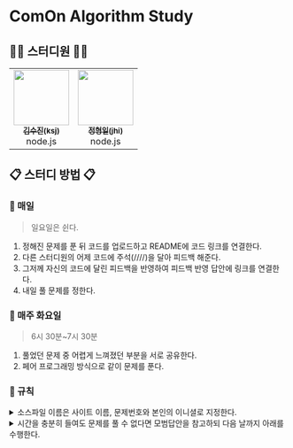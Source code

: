 # ComOn Algorithm Study

## 👨‍💻 스터디원 👩‍💻

<table>
  <tr>
    <td align="center"><a href="https://github.com/pocachp"><img src="https://avatars.githubusercontent.com/u/72328788?v=4" width="100px;" alt=""/><br /><sub><b>김수진(ksj)</b></sub></a><br/>node.js</td>
    <td align="center"><a href="https://github.com/https://github.com/ailraon"><img src="https://avatars.githubusercontent.com/u/39151865?v=4" width="100px;" alt=""/><br /><sub><b>정형일(jhi)</b></sub></a><br/>node.js</td>
  </tr>
</table>

## 📋 스터디 방법 📋

### 📌 매일

> 일요일은 쉰다.

1. 정해진 문제를 푼 뒤 코드를 업로드하고 README에 코드 링크를 연결한다.
2. 다른 스터디원의 어제 코드에 주석(////)을 달아 피드백 해준다.
3. 그저께 자신의 코드에 달린 피드백을 반영하여 피드백 반영 답안에 링크를 연결한다.
4. 내일 풀 문제를 정한다.

### 📌 매주 화요일

> 6시 30분~7시 30분

1. 풀었던 문제 중 어렵게 느껴졌던 부분을 서로 공유한다.
2. 페어 프로그래밍 방식으로 같이 문제를 푼다.

### 📌 규칙

<details>
<summary>소스파일 이름은 사이트 이름, 문제번호와 본인의 이니셜로 지정한다.</summary>

- [백준](https://www.acmicpc.net) - 기본 알고리즘 문제 사이트
  - 기본 답안 : bj0000_hgd
  - 피드백 반영 답안 : bj0000_hgd_fb

</details>
<details>
<summary>시간을 충분히 들여도 문제를 풀 수 없다면 모범답안을 참고하되 다음 날까지 아래를 수행한다.</summary>

1. 해당 소스코드 맨 위에 // 문제 실패 : 이유를 적는다.
   - 본인의 코드가 왜 안 됐는지를 이해한다.
   - 이해한대로 주석을 작성한다.
   - README의 답안에 *기울기*를 주어 링크한다.
2. 모범 답안 맨 위에 // 문제 실패 - 모범 답안 을 적는다.
   - 모범 답안의 로직과 구현을 이해한다.
   - 이해한 로직과 구현을 각 줄의 주석으로 작성한다.
   - README의 피드백 반영 답안에 *기울기*를 주어 링크한다.

</details>
